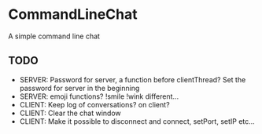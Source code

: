 # CommandLineChat
A simple command line chat


## TODO

- SERVER: Password for server, a function before clientThread? Set the password for server in the beginning
- SERVER: emoji functions? !smile !wink different...
- CLIENT: Keep log of conversations? on client?
- CLIENT: Clear the chat window
- CLIENT: Make it possible to disconnect and connect, setPort, setIP etc...
